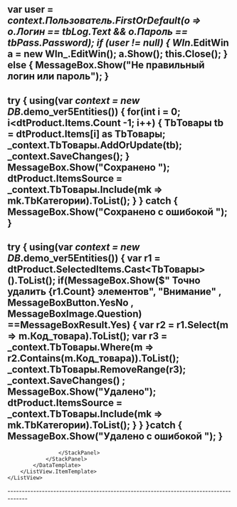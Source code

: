  var user = _context.Пользователь.FirstOrDefault(o => o.Логин == tbLog.Text && o.Пароль == tbPass.Password);
 if (user != null)
 {
     WIn_.EditWin a = new WIn_.EditWin();
     a.Show();
     this.Close();
 }
 else
 {
     MessageBox.Show("Не правильный логин или пароль");
 }
------------------------------------------------------------------------------------------------------------
try
{
    using(var _context = new DB_.demo_ver5Entities())
    {
        for(int i = 0; i<dtProduct.Items.Count -1; i++)
        {
            TbТовары tb = dtProduct.Items[i] as TbТовары;
            _context.TbТовары.AddOrUpdate(tb);
            _context.SaveChanges();
        }
        MessageBox.Show("Сохранено ");
        dtProduct.ItemsSource = _context.TbТовары.Include(mk => mk.TbКатегории).ToList();
    }
}
catch { MessageBox.Show("Сохранено с ошибокой "); }
----------------------------------------------------------------------------------------------------
  try
 {
     using(var _context = new DB_.demo_ver5Entities())
     {
        var r1 = dtProduct.SelectedItems.Cast<TbТовары>().ToList();
        if(MessageBox.Show($" Точно удалить {r1.Count} элементов", "Внимание" , 
            MessageBoxButton.YesNo , 
            MessageBoxImage.Question)
             ==MessageBoxResult.Yes)
         {
            var r2 = r1.Select(m => m.Код_товара).ToList();
            var r3 = _context.TbТовары.Where(m => r2.Contains(m.Код_товара)).ToList();
             _context.TbТовары.RemoveRange(r3);
             _context.SaveChanges() ;
             MessageBox.Show("Удалено");
             dtProduct.ItemsSource = _context.TbТовары.Include(mk => mk.TbКатегории).ToList();
             }
        }
 }catch { MessageBox.Show("Удалено с ошибокой "); }
-------------------------------------------------------------------------------------------
                    </StackPanel>
                </StackPanel>
            </DataTemplate>
        </ListView.ItemTemplate>
    </ListView>
</ScrollViewer>
-------------------------------------------------------------------------------------
        <DataGridTextColumn Header="НазвПуть_фотоание" Binding="{Binding Путь_фото}" />
    </DataGrid.Columns>
</DataGrid>
